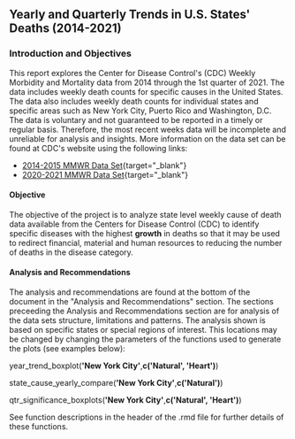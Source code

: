 ## Yearly and Quarterly Trends in U.S. States' Deaths (2014-2021)

### Introduction and Objectives

This report explores the Center for Disease Control's (CDC) Weekly Morbidity and 
Mortality data from 2014 through the 1st quarter of 2021. 
The data includes weekly death counts for specific causes in the United States. 
The data also includes weekly death counts for individual states and specific 
areas such as New York City, Puerto Rico and Washington, D.C. The data is 
voluntary and not guaranteed to be reported in a timely or regular basis. 
Therefore, the most recent weeks data will be incomplete and unreliable for analysis 
and insights. More information on the data set can be found at CDC's website 
using the following links: 

- [2014-2015 MMWR Data Set](https://data.cdc.gov/NCHS/Weekly-Counts-of-Deaths-by-State-and-Select-Causes/3yf8-kanr){target="_blank"}
- [2020-2021 MMWR Data Set](https://data.cdc.gov/NCHS/Weekly-Provisional-Counts-of-Deaths-by-State-and-S/muzy-jte6){target="_blank"}

#### Objective

The objective of the project is to analyze state level weekly cause of death 
data available from the Centers for Disease Control (CDC) to identify specific 
diseases with the highest **growth** in deaths so that it may be used to redirect 
financial, material and human resources to reducing the number of deaths in the disease category.

#### Analysis and Recommendations
The analysis and recommendations are found at the bottom of the document in the 
"Analysis and Recommendations" section. The sections preceeding the Analysis and 
Recommendations section are for analysis of the data sets structure, limitations 
and patterns. The analysis shown is based on specific states or special regions of 
interest.  This locations may be changed by changing the parameters of the functions 
used to generate the plots (see examples below):

year_trend_boxplot(**'New York City'**,**c('Natural', 'Heart')**)

state_cause_yearly_compare(**'New York City'**,**c('Natural')**)

qtr_significance_boxplots(**'New York City'**,**c('Natural', 'Heart')**)


See function descriptions in the header of the .rmd file for further details of these functions.

